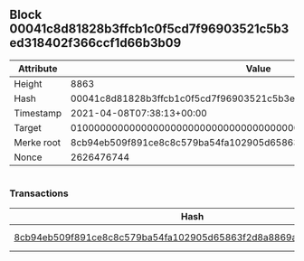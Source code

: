 ## Block 00041c8d81828b3ffcb1c0f5cd7f96903521c5b3ed318402f366ccf1d66b3b09

Attribute | Value
--- | ---
Height | 8863
Hash | 00041c8d81828b3ffcb1c0f5cd7f96903521c5b3ed318402f366ccf1d66b3b09
Timestamp | 2021-04-08T07:38:13+00:00
Target | 0100000000000000000000000000000000000000000000000000000000000000
Merke root | 8cb94eb509f891ce8c8c579ba54fa102905d65863f2d8a8869a005aed3690a36
Nonce | 2626476744

```

```

### Transactions

Hash | Amount
--- | ---
[8cb94eb509f891ce8c8c579ba54fa102905d65863f2d8a8869a005aed3690a36](8cb94eb509f891ce8c8c579ba54fa102905d65863f2d8a8869a005aed3690a36.md) | 10.00000000 SKEPTI 
